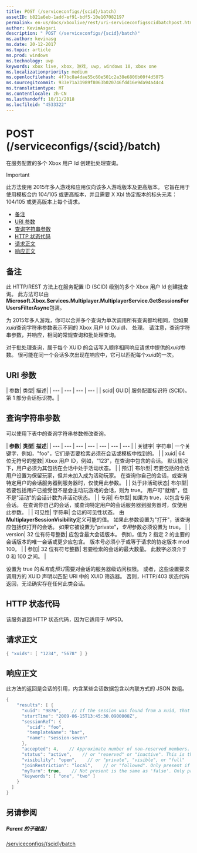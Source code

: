 ```yaml
---
title: POST (/serviceconfigs/{scid}/batch)
assetID: b821a6eb-1add-ef91-bdf5-10e107082197
permalink: en-us/docs/xboxlive/rest/uri-serviceconfigsscidbatchpost.html
author: KevinAsgari
description: " POST (/serviceconfigs/{scid}/batch)"
ms.author: kevinasg
ms.date: 20-12-2017
ms.topic: article
ms.prod: windows
ms.technology: uwp
keywords: xbox live, xbox, 游戏, uwp, windows 10, xbox one
ms.localizationpriority: medium
ms.openlocfilehash: 4f7bc8a4dae55c60e501c2a38e6806b00f4d5075
ms.sourcegitcommit: 933e71a31989f8063b020746fdd16e9da94a44c4
ms.translationtype: MT
ms.contentlocale: zh-CN
ms.lasthandoff: 10/11/2018
ms.locfileid: "4533322"
---
```

# <a name="post-serviceconfigsscidbatch"></a>POST (/serviceconfigs/{scid}/batch)
在服务配置的多个 Xbox 用户 Id 创建批处理查询。

> [!IMPORTANT]
> 此方法使用 2015年多人游戏和应用仅向该多人游戏版本及更高版本。 它旨在用于使用模板合约 104/105 或更高版本，并且需要 X Xbl 协定版本的标头元素： 104/105 或更高版本上每个请求。

  * [备注](#ID4ET)
  * [URI 参数](#ID4ELB)
  * [查询字符串参数](#ID4EVB)
  * [HTTP 状态代码](#ID4EGF)
  * [请求正文](#ID4ENF)
  * [响应正文](#ID4EWF)

<a id="ID4ET"></a>


## <a name="remarks"></a>备注

此 HTTP/REST 方法上在服务配置 ID (SCID) 级别的多个 Xbox 用户 Id 创建批查询。 此方法可以由**Microsoft.Xbox.Services.Multiplayer.MultiplayerService.GetSessionsForUsersFilterAsync**包装。

为 2015年多人游戏，你可以合并多个查询为单次调用所有查询都均相同，但如果*xuid*查询字符串参数表示不同的 Xbox 用户 Id (Xuid)、 处理。 请注意，查询字符串参数，并响应，相同的常规查询和批处理查询。

对于批处理查询，属于每个 XUID 的会话写入顺序相同响应请求中提供的*xuid*参数。 很可能在同一个会话多次出现在响应中，它可以匹配每个*xuid*的一次。

<a id="ID4ELB"></a>


## <a name="uri-parameters"></a>URI 参数

| 参数| 类型| 描述|
| --- | --- | --- | --- |
| scid| GUID| 服务配置标识符 (SCID)。 第 1 部分会话标识符。|

<a id="ID4EVB"></a>


## <a name="query-string-parameters"></a>查询字符串参数

可以使用下表中的查询字符串参数修改查询。

| <b>参数</b>| <b>类型</b>| <b>描述</b>|
| --- | --- | --- | --- | --- | --- | --- |
| 关键字| 字符串| 一个关键字，例如，"foo"，它们是否要检索必须在会话或模板中找到的。 |
| xuid| 64 位无符号的整数| Xbox 用户 ID，例如，"123"，在查询中包含的会话。 默认情况下，用户必须为其包括在会话中处于活动状态。 |
| 预订| 布尔型| 若要包括的会话用户设置为保留玩家，但并未加入成为活动玩家。 在查询你自己的会话，或查询特定用户的会话服务器到服务器时，仅使用此参数。 |
| 处于非活动状态| 布尔型| 若要包括用户已接受但不是会主动玩游戏的会话，则为 true。 用户可"就绪"，但不是"活动"的会话计数为非活动状态。 |
| 专用| 布尔型| 如果为 true，以包含专用会话。 在查询你自己的会话，或查询特定用户的会话服务器到服务器时，仅使用此参数。 |
| 可见性| 字符串| 会话的可见性状态。 由<b>MultiplayerSessionVisibility</b>定义可能的值。 如果此参数设置为"打开"，该查询应包括仅打开的会话。 如果它被设置为"private"，<i>专用</i>参数必须设置为 true。 |
| version| 32 位有符号整数| 应包含最大会话版本。 例如，值为 2 指定 2 的主要的会话版本的唯一会话或更少应包含。 版本号必须小于或等于请求的协定版本 mod 100。 |
| 参加| 32 位有符号整数| 若要检索的会话的最大数量。 此数字必须介于 0 和 100 之间。 |


设置为 true 的*私有*或*预订*需要对会话的服务器级访问权限。 或者，这些设置要求调用方的 XUID 声明以匹配 URI 中的 XUID 筛选器。 否则，HTTP/403 状态代码返回，无论确实存在任何此类会话。

<a id="ID4EGF"></a>


## <a name="http-status-codes"></a>HTTP 状态代码
该服务返回 HTTP 状态代码，因为它适用于 MPSD。  
<a id="ID4ENF"></a>


## <a name="request-body"></a>请求正文


```cpp
{ "xuids": [ "1234", "5678" ] }

```


<a id="ID4EWF"></a>


## <a name="response-body"></a>响应正文

此方法的返回是会话的引用，内含某些会话数据包含以内联方式的 JSON 数组。


```cpp
{
    "results": [ {
      "xuid": "9876",    // If the session was found from a xuid, that xuid.
      "startTime": "2009-06-15T13:45:30.0900000Z",
      "sessionRef": {
        "scid": "foo",
        "templateName": "bar",
        "name": "session-seven"
      },
      "accepted": 4,    // Approximate number of non-reserved members.
      "status": "active",    // or "reserved" or "inactive". This is the state of the user in the session, not the session itself. Only present if the session was found using a xuid.
      "visibility": "open",    // or "private", "visible", or "full"
      "joinRestriction": "local",    // or "followed". Only present if 'visibility' is "open" or "full" and the session has a join restriction.
      "myTurn": true,    // Not present is the same as 'false'. Only present if the session was found using a xuid.
      "keywords": [ "one", "two" ]
    }
  ]
}

```


<a id="ID4EDG"></a>


## <a name="see-also"></a>另请参阅

<a id="ID4EFG"></a>


##### <a name="parent"></a>Parent 的子磁盘）

[/serviceconfigs/{scid}/batch](uri-serviceconfigsscidbatch.md)
